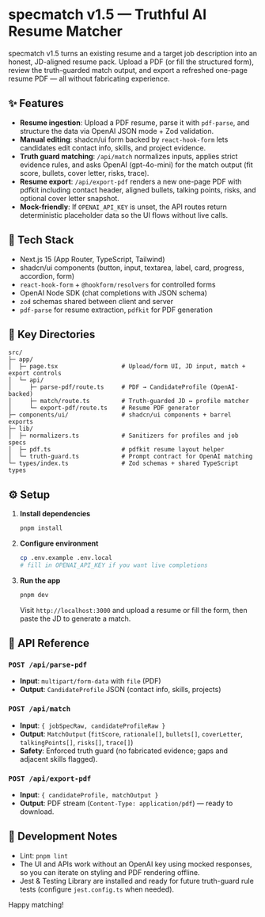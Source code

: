 # specmatch v1.5 — Truthful AI Resume Matcher

specmatch v1.5 turns an existing resume and a target job description into an honest, JD-aligned resume pack. Upload a PDF (or fill the structured form), review the truth-guarded match output, and export a refreshed one-page resume PDF — all without fabricating experience.

## ✨ Features
- **Resume ingestion**: Upload a PDF resume, parse it with `pdf-parse`, and structure the data via OpenAI JSON mode + Zod validation.
- **Manual editing**: shadcn/ui form backed by `react-hook-form` lets candidates edit contact info, skills, and project evidence.
- **Truth guard matching**: `/api/match` normalizes inputs, applies strict evidence rules, and asks OpenAI (gpt-4o-mini) for the match output (fit score, bullets, cover letter, risks, trace).
- **Resume export**: `/api/export-pdf` renders a new one-page PDF with pdfkit including contact header, aligned bullets, talking points, risks, and optional cover letter snapshot.
- **Mock-friendly**: If `OPENAI_API_KEY` is unset, the API routes return deterministic placeholder data so the UI flows without live calls.

## 🧱 Tech Stack
- Next.js 15 (App Router, TypeScript, Tailwind)
- shadcn/ui components (button, input, textarea, label, card, progress, accordion, form)
- `react-hook-form` + `@hookform/resolvers` for controlled forms
- OpenAI Node SDK (chat completions with JSON schema)
- `zod` schemas shared between client and server
- `pdf-parse` for resume extraction, `pdfkit` for PDF generation

## 📁 Key Directories
```
src/
├─ app/
│  ├─ page.tsx                  # Upload/form UI, JD input, match + export controls
│  └─ api/
│     ├─ parse-pdf/route.ts     # PDF → CandidateProfile (OpenAI-backed)
│     ├─ match/route.ts         # Truth-guarded JD ↔ profile matcher
│     └─ export-pdf/route.ts    # Resume PDF generator
├─ components/ui/               # shadcn/ui components + barrel exports
├─ lib/
│  ├─ normalizers.ts            # Sanitizers for profiles and job specs
│  ├─ pdf.ts                    # pdfkit resume layout helper
│  └─ truth-guard.ts            # Prompt contract for OpenAI matching
└─ types/index.ts               # Zod schemas + shared TypeScript types
```

## ⚙️ Setup
1. **Install dependencies**
   ```bash
   pnpm install
   ```
2. **Configure environment**
   ```bash
   cp .env.example .env.local
   # fill in OPENAI_API_KEY if you want live completions
   ```
3. **Run the app**
   ```bash
   pnpm dev
   ```
   Visit `http://localhost:3000` and upload a resume or fill the form, then paste the JD to generate a match.

## 🔌 API Reference
### `POST /api/parse-pdf`
- **Input**: `multipart/form-data` with `file` (PDF)
- **Output**: `CandidateProfile` JSON (contact info, skills, projects)

### `POST /api/match`
- **Input**: `{ jobSpecRaw, candidateProfileRaw }`
- **Output**: `MatchOutput` (`fitScore`, `rationale[]`, `bullets[]`, `coverLetter`, `talkingPoints[]`, `risks[]`, `trace[]`)
- **Safety**: Enforced truth guard (no fabricated evidence; gaps and adjacent skills flagged).

### `POST /api/export-pdf`
- **Input**: `{ candidateProfile, matchOutput }`
- **Output**: PDF stream (`Content-Type: application/pdf`) — ready to download.

## 🧪 Development Notes
- Lint: `pnpm lint`
- The UI and APIs work without an OpenAI key using mocked responses, so you can iterate on styling and PDF rendering offline.
- Jest & Testing Library are installed and ready for future truth-guard rule tests (configure `jest.config.ts` when needed).

Happy matching!
